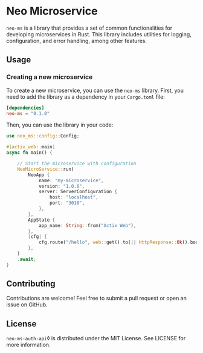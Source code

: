 # Neo Microservice

`neo-ms` is a library that provides a set of common functionalities for developing microservices in Rust. This library includes utilities for logging, configuration, and error handling, among other features.

## Usage

### Creating a new microservice

To create a new microservice, you can use the `neo-ms` library. First, you need to add the library as a dependency in your `Cargo.toml` file:

```toml
[dependencies]
neo-ms = "0.1.0"
```

Then, you can use the library in your code:

```rust
use neo_ms::config::Config;

#[actix_web::main]
async fn main() {

    // Start the microservice with configuration
    NeoMicroService::run(
        NeoApp {
            name: "my-microservice",
            version: "1.0.0",
            server: ServerConfiguration {
                host: "localhost",
                port: "3010",
            },
        },
        AppState {
            app_name: String::from("Actix Web"),
        },
        |cfg| {
            cfg.route("/hello", web::get().to(|| HttpResponse::Ok().body("Hello, world!")));
        },
    )
    .await;
}
```

## Contributing

Contributions are welcome! Feel free to submit a pull request or open an issue on GitHub.

## License

`neo-ms-auth-api`◊ is distributed under the MIT License. See LICENSE for more information.
